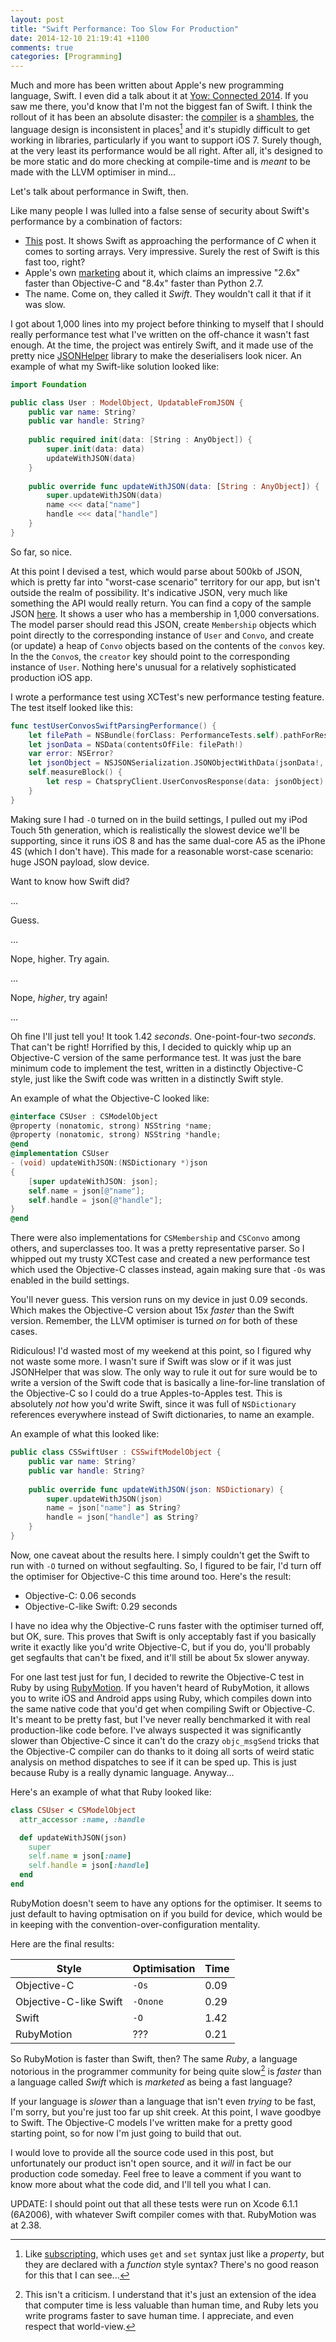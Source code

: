 ```yaml
---
layout: post
title: "Swift Performance: Too Slow For Production"
date: 2014-12-10 21:19:41 +1100
comments: true
categories: [Programming]
---
```


Much and more has been written about Apple's new programming language, Swift.
I even did a talk about it at [Yow: Connected 2014][Yow]. If you saw me there,
you'd know that I'm not the biggest fan of Swift. I think the rollout of it has
been an absolute disaster: the [compiler][BugReport] is a [shambles][Issues], 
the language design is inconsistent in places[^1] and it's stupidly difficult
to get working in libraries, particularly if you want to support iOS 7. Surely
though, at the very least its performance would be all right. After all, it's
designed to be more static and do more checking at compile-time and is _meant_
to be made with the LLVM optimiser in mind...

Let's talk about performance in Swift, then.

<!--more-->

Like many people I was lulled into a false sense of security about Swift's
performance by a combination of factors:

- [This][PerformancePost] post. It shows Swift as approaching the performance
of _C_ when it comes to sorting arrays. Very impressive. Surely the rest of
Swift is this fast too, right?
- Apple's own [marketing][Marketing] about it, which claims an impressive
"2.6x" faster than Objective-C and "8.4x" faster than Python 2.7.
- The name. Come on, they called it _Swift_. They wouldn't call it that if it
was slow.

I got about 1,000 lines into my project before thinking to myself that I should
really performance test what I've written on the off-chance it wasn't fast
enough. At the time, the project was entirely Swift, and it made use of the
pretty nice [JSONHelper] library to make the deserialisers look nicer. An
example of what my Swift-like solution looked like:

```Swift
import Foundation

public class User : ModelObject, UpdatableFromJSON {
    public var name: String?
    public var handle: String?
    
    public required init(data: [String : AnyObject]) {
        super.init(data: data)
        updateWithJSON(data)
    }
    
    public override func updateWithJSON(data: [String : AnyObject]) {
        super.updateWithJSON(data)
        name <<< data["name"]
        handle <<< data["handle"]
    }
}
```

So far, so nice. 

At this point I devised a test, which would parse about 500kb of JSON, which 
is pretty far into "worst-case scenario" territory for our app, but isn't 
outside the realm of possibility. It's indicative JSON, very much like 
something the API would really return. You can find a copy of the sample JSON
[here][SampleJSON]. It shows a user who has a membership in 1,000 
conversations. The model parser should read this JSON, create `Membership` 
objects which point directly to the corresponding instance of `User` and 
`Convo`, and create (or update) a heap of `Convo` objects based on the contents
of the `convos` key. In the the `Convo`s, the `creator` key should point to 
the corresponding instance of `User`. Nothing here's unusual for a relatively
sophisticated production iOS app.

I wrote a performance test using XCTest's new performance testing feature.
The test itself looked like this:

```Swift
func testUserConvosSwiftParsingPerformance() {
    let filePath = NSBundle(forClass: PerformanceTests.self).pathForResource("convos", ofType: "json")
    let jsonData = NSData(contentsOfFile: filePath!)
    var error: NSError?
    let jsonObject = NSJSONSerialization.JSONObjectWithData(jsonData!, options: nil, error: &error)! as [String : AnyObject]
    self.measureBlock() {
        let resp = ChatspryClient.UserConvosResponse(data: jsonObject)
    }
}
```

Making sure I had `-O` turned on in the build settings, I pulled out my iPod
Touch 5th generation, which is realistically the slowest device we'll be 
supporting, since it runs iOS 8 and has the same dual-core A5 as the iPhone 
4S (which I don't have). This made for a reasonable worst-case scenario: huge
JSON payload, slow device.

Want to know how Swift did?

...

Guess.

...

Nope, higher. Try again.

...

Nope, _higher_, try again!

...

Oh fine I'll just tell you! It took 1.42 _seconds_. One-point-four-two 
*_seconds_*. That can't be right! Horrified by this, I decided to quickly whip
up an Objective-C version of the same performance test. It was just the bare
minimum code to implement the test, written in a distinctly Objective-C style,
just like the Swift code was written in a distinctly Swift style.

An example of what the Objective-C looked like:

```Objective-C
@interface CSUser : CSModelObject
@property (nonatomic, strong) NSString *name;
@property (nonatomic, strong) NSString *handle;
@end
@implementation CSUser
- (void) updateWithJSON:(NSDictionary *)json
{
    [super updateWithJSON: json];
    self.name = json[@"name"];
    self.handle = json[@"handle"];
}
@end
```

There were also implementations for `CSMembership` and `CSConvo` among others,
and superclasses too. It was a pretty representative parser. So I whipped out
my trusty XCTest case and created a new performance test which used the 
Objective-C classes instead, again making sure that `-Os` was enabled in the
build settings.

You'll never guess. This version runs on my device in just 0.09 seconds. Which
makes the Objective-C version about 15x _faster_ than the Swift version.
Remember, the LLVM optimiser is turned _on_ for both of these cases.

Ridiculous! I'd wasted most of my weekend at this point, so I figured why not
waste some more. I wasn't sure if Swift was slow or if it was just JSONHelper
that was slow. The only way to rule it out for sure would be to write a version
of the Swift code that is basically a line-for-line translation of the
Objective-C so I could do a true Apples-to-Apples test. This is absolutely
_not_ how you'd write Swift, since it was full of `NSDictionary` references
everywhere instead of Swift dictionaries, to name an example.

An example of what this looked like:
```Swift
public class CSSwiftUser : CSSwiftModelObject {
    public var name: String?
    public var handle: String?
    
    public override func updateWithJSON(json: NSDictionary) {
        super.updateWithJSON(json)
        name = json["name"] as String?
        handle = json["handle"] as String?
    }
}
```

Now, one caveat about the results here. I simply couldn't get the Swift to run
with `-O` turned on without segfaulting. So, I figured to be fair, I'd turn off
the optimiser for Objective-C this time around too. Here's the result:

- Objective-C: 0.06 seconds
- Objective-C-like Swift: 0.29 seconds

I have no idea why the Objective-C runs faster with the optimiser turned off,
but OK, sure. This proves that Swift is only acceptably fast if you basically
write it exactly like you'd write Objective-C, but if you do, you'll probably
get segfaults that can't be fixed, and it'll still be about 5x slower anyway.

For one last test just for fun, I decided to rewrite the Objective-C test in
Ruby by using [RubyMotion]. If you haven't heard of RubyMotion, it allows you
to write iOS and Android apps using Ruby, which compiles down into the same
native code that you'd get when compiling Swift or Objective-C. It's meant to
be pretty fast, but I've never really benchmarked it with real production-like
code before. I've always suspected it was significantly slower than Objective-C
since it can't do the crazy `objc_msgSend` tricks that the Objective-C compiler
can do thanks to it doing all sorts of weird static analysis on method
dispatches to see if it can be sped up. This is just because Ruby is a really
dynamic language. Anyway...

Here's an example of what that Ruby looked like:

```Ruby
class CSUser < CSModelObject
  attr_accessor :name, :handle

  def updateWithJSON(json)
    super
    self.name = json[:name]
    self.handle = json[:handle]
  end
end
```

RubyMotion doesn't seem to have any options for the optimiser. It seems to just
default to having optmisation on if you build for device, which would be in
keeping with the convention-over-configuration mentality.

Here are the final results:

| Style                   | Optimisation | Time |
| -----                   | ------------ | ---- |
| Objective-C             | `-Os`        | 0.09 |
| Objective-C-like Swift  | `-Onone`     | 0.29 |
| Swift                   | `-O`         | 1.42 |
| RubyMotion              | ???          | 0.21 |

So RubyMotion is faster than Swift, then? The same _Ruby_, a language notorious
in the programmer community for being quite slow[^2] is _faster_ than a
language called _Swift_ which is _marketed_ as being a fast language?

If your language is _slower_ than a language that isn't even _trying_ to be
fast, I'm sorry, but you're just too far up shit creek. At this point, I wave
goodbye to Swift. The Objective-C models I've written make for a pretty good
starting point, so for now I'm just going to build that out.

I would love to provide all the source code used in this post, but
unfortunately our product isn't open source, and it _will_ in fact be our
production code someday. Feel free to leave a comment if you want to know more
about what the code did, and I'll tell you what I can.

UPDATE: I should point out that all these tests were run on Xcode 6.1.1
(6A2006), with whatever Swift compiler comes with that. RubyMotion was at 2.38.

[^1]: Like [subscripting](https://developer.apple.com/library/ios/documentation/Swift/Conceptual/Swift_Programming_Language/Subscripts.html), which uses `get` and `set` syntax just like a _property_, but they are declared with a _function_ style syntax? There's no good reason for this that I can see...
[^2]: This isn't a criticism. I understand that it's just an extension of the idea that computer time is less valuable than human time, and Ruby lets you write programs faster to save human time. I appreciate, and even respect that world-view.

[Yow]: https://a.confui.com/public/conferences/533ec7198cc0a36c75000001/locations/533ec7198cc0a36c75000002/topics/53ce20d9513b88d51d00009c?framehost=http://connected.yowconference.com.au
[BugReport]: https://dl.dropboxusercontent.com/s/c0zhhy57sqst4hs/Screenshot%202014-11-05%2019.01.19.png?dl=0
[Issues]: https://github.com/practicalswift/swift-compiler-crashes
[PerformancePost]: http://www.jessesquires.com/apples-to-apples-part-three/
[Marketing]: https://www.apple.com/au/swift/
[JSONHelper]: https://github.com/isair/JSONHelper
[SampleJSON]: /images/convos.json
[RubyMotion]: http://www.rubymotion.com
